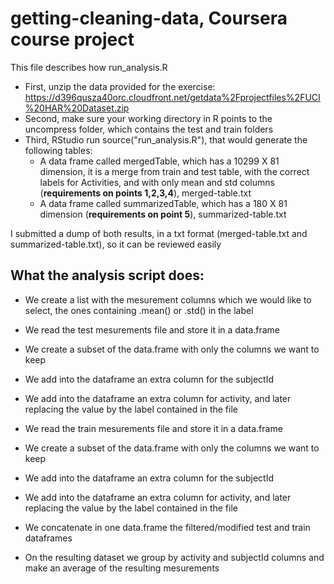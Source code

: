 # getting-cleaning-data, Coursera course project

This file describes how run_analysis.R

* First, unzip the data provided for the exercise: https://d396qusza40orc.cloudfront.net/getdata%2Fprojectfiles%2FUCI%20HAR%20Dataset.zip
* Second, make sure your working directory in R points to the uncompress folder, which contains the test and train folders
* Third, RStudio run source("run_analysis.R"), that would generate the following tables:
  * A data frame called mergedTable, which has a 10299 X 81 dimension, it is a merge from train and test table, with the correct labels for Activities, and with only mean and std columns (**requirements on points 1,2,3,4**), merged-table.txt
  * A data frame called summarizedTable, which has a 180 X 81 dimension (**requirements on point 5**), summarized-table.txt

I submitted a dump of both results, in a txt format (merged-table.txt and summarized-table.txt), so it can be reviewed easily

## What the analysis script does:

* We create a list with the mesurement columns which we would like to select, the ones containing .mean() or .std() in the label
* We read the test mesurements file and store it in a data.frame
* We create a subset of the data.frame with only the columns we want to keep
* We add into the dataframe an extra column for the subjectId
* We add into the dataframe an extra column for activity, and later replacing the value by the label contained in the file

* We read the train mesurements file and store it in a data.frame
* We create a subset of the data.frame with only the columns we want to keep
* We add into the dataframe an extra column for the subjectId
* We add into the dataframe an extra column for activity, and later replacing the value by the label contained in the file

* We concatenate in one data.frame the filtered/modified test and train dataframes
* On the resulting dataset we group by activity and subjectId columns and make an average of the resulting mesurements


